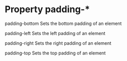 # Property padding-*

padding-bottom
    Sets the bottom padding of an element

padding-left
    Sets the left padding of an element

padding-right
    Sets the right padding of an element

padding-top
    Sets the top padding of an element
